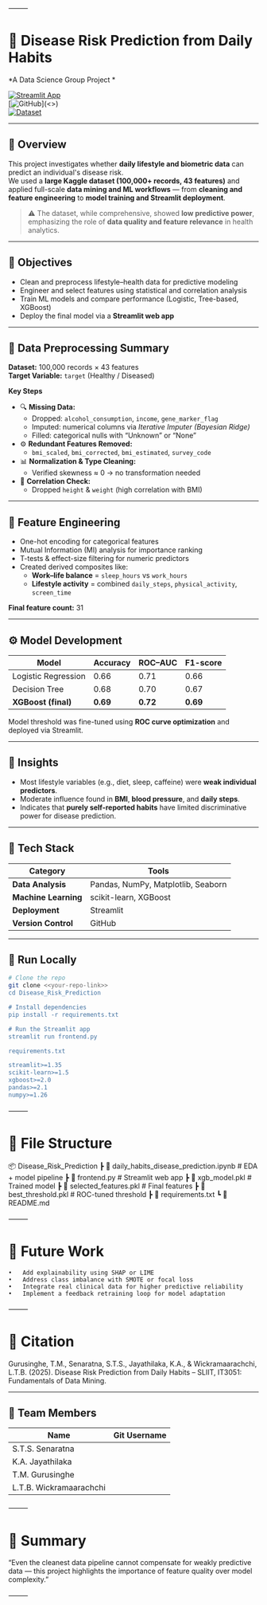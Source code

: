⸻


# 🧠 Disease Risk Prediction from Daily Habits  
*A Data Science Group Project *  

[![Streamlit App](https://img.shields.io/badge/🌐_Live_App-Link-blue?style=flat-square)]([<<insert-deployed-link-here>>](https://dailyhabitsdiseasepredictor-ifwfkpix8myuadevbeymnh.streamlit.app/))  
[![GitHub](https://img.shields.io/badge/📂_Repository-Link-green?style=flat-square)](<<insert-github-link-here>>)  
[![Dataset](https://img.shields.io/badge/📊_Kaggle_Dataset-Link-orange?style=flat-square)](https://www.kaggle.com/datasets/mahdimashayekhi/disease-risk-from-daily-habits)

---

## 📘 Overview
This project investigates whether **daily lifestyle and biometric data** can predict an individual's disease risk.  
We used a **large Kaggle dataset (100,000+ records, 43 features)** and applied full-scale **data mining and ML workflows** — from **cleaning and feature engineering** to **model training and Streamlit deployment**.

> ⚠️ The dataset, while comprehensive, showed **low predictive power**, emphasizing the role of **data quality and feature relevance** in health analytics.


---

## 🎯 Objectives
- Clean and preprocess lifestyle–health data for predictive modeling  
- Engineer and select features using statistical and correlation analysis  
- Train ML models and compare performance (Logistic, Tree-based, XGBoost)  
- Deploy the final model via a **Streamlit web app**

---

## 🧹 Data Preprocessing Summary
**Dataset:** 100,000 records × 43 features  
**Target Variable:** `target` (Healthy / Diseased)

**Key Steps**
- 🔍 **Missing Data:**  
  - Dropped: `alcohol_consumption`, `income`, `gene_marker_flag`  
  - Imputed: numerical columns via *Iterative Imputer (Bayesian Ridge)*  
  - Filled: categorical nulls with “Unknown” or “None”
- ⚙️ **Redundant Features Removed:**  
  - `bmi_scaled`, `bmi_corrected`, `bmi_estimated`, `survey_code`
- 📊 **Normalization & Type Cleaning:**  
  - Verified skewness ≈ 0 → no transformation needed  
- 🔁 **Correlation Check:**  
  - Dropped `height` & `weight` (high correlation with BMI)

---

## 🧩 Feature Engineering
- One-hot encoding for categorical features  
- Mutual Information (MI) analysis for importance ranking  
- T-tests & effect-size filtering for numeric predictors  
- Created derived composites like:
  - **Work–life balance** = `sleep_hours` vs `work_hours`  
  - **Lifestyle activity** = combined `daily_steps`, `physical_activity`, `screen_time`

**Final feature count:** 31  

---

## ⚙️ Model Development
| Model | Accuracy | ROC–AUC | F1-score |
|--------|-----------|----------|-----------|
| Logistic Regression | 0.66 | 0.71 | 0.66 |
| Decision Tree | 0.68 | 0.70 | 0.67 |
| **XGBoost (final)** | **0.69** | **0.72** | **0.69** |

Model threshold was fine-tuned using **ROC curve optimization** and deployed via Streamlit.

---

## 🧠 Insights
- Most lifestyle variables (e.g., diet, sleep, caffeine) were **weak individual predictors**.  
- Moderate influence found in **BMI**, **blood pressure**, and **daily steps**.  
- Indicates that **purely self-reported habits** have limited discriminative power for disease prediction.

---

## 🧰 Tech Stack
| Category | Tools |
|-----------|--------|
| **Data Analysis** | Pandas, NumPy, Matplotlib, Seaborn |
| **Machine Learning** | scikit-learn, XGBoost |
| **Deployment** | Streamlit |
| **Version Control** | GitHub |

---

## 🚀 Run Locally
```bash
# Clone the repo
git clone <<your-repo-link>>
cd Disease_Risk_Prediction

# Install dependencies
pip install -r requirements.txt

# Run the Streamlit app
streamlit run frontend.py

requirements.txt

streamlit>=1.35
scikit-learn>=1.5
xgboost>=2.0
pandas>=2.1
numpy>=1.26
```

⸻

# 📂 File Structure

📦 Disease_Risk_Prediction
 ┣ 📜 daily_habits_disease_prediction.ipynb   # EDA + model pipeline
 ┣ 📜 frontend.py                             # Streamlit web app
 ┣ 📜 xgb_model.pkl                           # Trained model
 ┣ 📜 selected_features.pkl                   # Final features
 ┣ 📜 best_threshold.pkl                      # ROC-tuned threshold
 ┣ 📜 requirements.txt
 ┗ 📜 README.md


⸻

# 🔮 Future Work
	•	Add explainability using SHAP or LIME
	•	Address class imbalance with SMOTE or focal loss
	•	Integrate real clinical data for higher predictive reliability
	•	Implement a feedback retraining loop for model adaptation

⸻

# 🧾 Citation

Gurusinghe, T.M., Senaratna, S.T.S., Jayathilaka, K.A., & Wickramaarachchi, L.T.B. (2025). Disease Risk Prediction from Daily Habits – SLIIT, IT3051: Fundamentals of Data Mining.

---

## 👥 Team Members
| Name | Git Username |
|-------|------------------|
| S.T.S. Senaratna |  |
| K.A. Jayathilaka |  |
| T.M. Gurusinghe |  |
| L.T.B. Wickramaarachchi | |


⸻

# 📘 Summary

“Even the cleanest data pipeline cannot compensate for weakly predictive data —
this project highlights the importance of feature quality over model complexity.”

⸻
